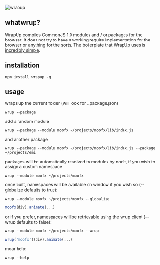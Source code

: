 ![wrapup](http://github.com/kamicane/wrapup/raw/master/assets/wrapup.png)

## whatwrup?

WrapUp compiles CommonJS 1.0 modules and / or packages for the browser.
It does not try to have a working require implementation for the browser or anything for the sorts. The boilerplate that WrapUp uses is [incredibly simple](https://github.com/kamicane/wrapup/blob/master/includes/require.js).

## installation

```
npm install wrapup -g
```

## usage

wraps up the current folder (will look for ./package.json)

```
wrup --package
```

add a random module

```
wrup --package --module moofx ~/projects/moofx/lib/index.js
```

and another package

```
wrup --package --module moofx ~/projects/moofx/lib/index.js --package ~/projects/emi
```

packages will be automatically resolved to modules by node, if you wish to assign a custom namespace

```
wrup --module moofx ~/projects/moofx
```

once built, namespaces will be available on window if you wish so (--globalize defaults to true):

```
wrup --module moofx ~/projects/moofx --globalize
```

```javascript
moofx(div).animate(...)
```

or if you prefer, namespaces will be retrievable using the wrup client (--wrup defaults to false):

```
wrup --module moofx ~/projects/moofx --wrup
```

```javascript
wrup('moofx')(div).animate(...)
```

moar help:

```
wrup --help
```
